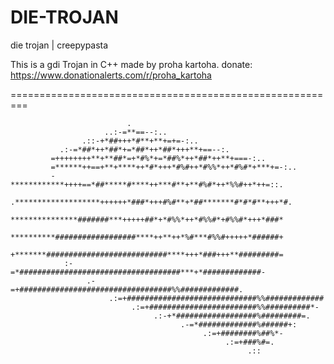 # DIE-TROJAN
die trojan | creepypasta

This is a gdi Trojan in C++ made by proha kartoha.
donate: https://www.donationalerts.com/r/proha_kartoha

=========================================================
                                                                                          
                                                                                          
                                                                                          
                                                                                          
                                                                                          
                                                                                          
                              .                                                           
                         ..:-=**==--:..                                                   
                    .::-+*##+++*#**+**+=+=-:..                                            
               .:-=*##*++*##*+=*##*++*##*+++**+==--:.                                     
             =++++++++**+**##*=+*#%*+=*##%*++*##*++**+===-:..                             
             =******++==+**+****++*#*+++*#%#++*#%%*++*#%#*+***+=-:..                      
             -************++++==*##*****#****++***#**+**#%#*++*%%#++*++=::.               
             .*******************++++++*###*+++#%#**+*##*******#*#*#**+++*#.              
              ***************#######***+++++##*+*#%%*++*#%%#*+#%%#*+++*###*               
              **********##################****++**++*%#***#%%#+++++*######+               
              +*******###########################****+++*###+++**#########=               
                :-=*####################################***+*#############-               
                     .-=+##################################%%#############.               
                          .:=+#############################%%#############                
                               .:=+########################%%##########*-                 
                                    .:-+*##################%#########=.                   
                                          .-=*#############%######+:                      
                                               .:=+########%##%*-                         
                                                    .:=+###%#=.                           
                                                         .::                              
                                                                                          
                                                                                          
                                                                                          
